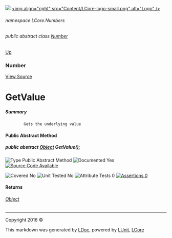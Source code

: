 ![](Content/LCore-banner-small.png "")
[&lt;img align=&quot;right&quot; src=&quot;Content/LCore-logo-small.png&quot; alt=&quot;Logo&quot; /&gt;](../README.md)

###### namespace LCore.Numbers

###### public abstract class [Number](docs/Number.md)
[Up](docs/Number.md)

### Number
[View Source](Numbers/Base/Number.cs)

# GetValue

##### Summary

            Gets the underlying value
            

#### Public Abstract Method

##### public abstract <a href="https://msdn.microsoft.com/en-us/library/system.object.aspx" alt="">Object</a> GetValue();

![Type Public Abstract Method](http://b.repl.ca/v1/Type-Public%20Abstract%20Method-blue.png "")     ![Documented Yes](http://b.repl.ca/v1/Documented-Yes-brightgreen.png "") [![Source Code Available](http://b.repl.ca/v1/Source%20Code-Available-brightgreen.png "")](Numbers/Base/Number.cs#L)

![Covered No](http://b.repl.ca/v1/Covered-No-red.png "") ![Unit Tested No](http://b.repl.ca/v1/Unit%20Tested-No-lightgrey.png "") ![Attribute Tests 0](http://b.repl.ca/v1/Attribute%20Tests-0-lightgrey.png "") [![Assertions 0](http://b.repl.ca/v1/Assertions-0-lightgrey.png "")](Numbers/Base/Number.cs)

#### Returns

###### [Object](https://msdn.microsoft.com/en-us/library/system.object.aspx)



---

Copyright 2016 &copy; [](../README.md) [](../TableOfContents.md)

This markdown was generated by [LDoc](https://github.com/CodeSingularity/LDoc), powered by [LUnit](https://github.com/CodeSingularity/LUnit), [LCore](https://github.com/CodeSingularity/LCore)
